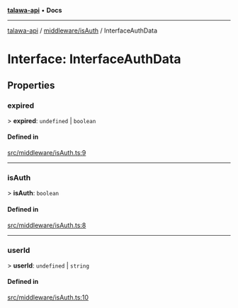 [**talawa-api**](../../../README.md) • **Docs**

***

[talawa-api](../../../modules.md) / [middleware/isAuth](../README.md) / InterfaceAuthData

# Interface: InterfaceAuthData

## Properties

### expired

\> **expired**: `undefined` \| `boolean`

#### Defined in

[src/middleware/isAuth.ts:9](https://github.com/PalisadoesFoundation/talawa-api/blob/a87b45a1c490c996c3a8a52e117ecbaa4742ef49/src/middleware/isAuth.ts#L9)

***

### isAuth

\> **isAuth**: `boolean`

#### Defined in

[src/middleware/isAuth.ts:8](https://github.com/PalisadoesFoundation/talawa-api/blob/a87b45a1c490c996c3a8a52e117ecbaa4742ef49/src/middleware/isAuth.ts#L8)

***

### userId

\> **userId**: `undefined` \| `string`

#### Defined in

[src/middleware/isAuth.ts:10](https://github.com/PalisadoesFoundation/talawa-api/blob/a87b45a1c490c996c3a8a52e117ecbaa4742ef49/src/middleware/isAuth.ts#L10)
